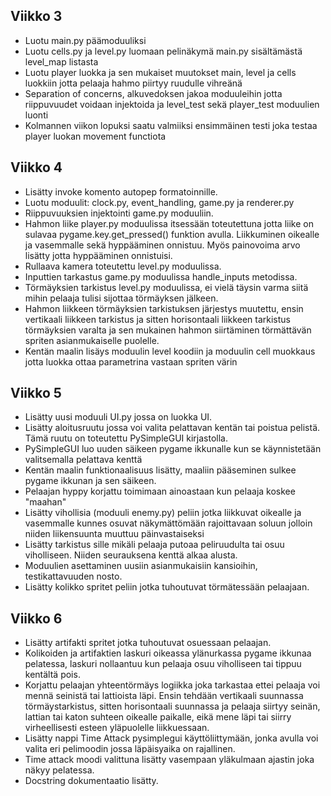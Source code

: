 ## Viikko 3

- Luotu main.py päämoduuliksi
- Luotu cells.py ja level.py luomaan pelinäkymä main.py sisältämästä level_map listasta
- Luotu player luokka ja sen mukaiset muutokset main, level ja cells luokkiin jotta pelaaja hahmo piirtyy ruudulle vihreänä
- Separation of concerns, alkuvedoksen jakoa moduuleihin jotta riippuvuudet voidaan injektoida ja level_test sekä player_test moduulien luonti
- Kolmannen viikon lopuksi saatu valmiiksi ensimmäinen testi joka testaa player luokan movement functiota

## Viikko 4

- Lisätty invoke komento autopep formatoinnille.
- Luotu moduulit: clock.py, event_handling, game.py ja renderer.py
- Riippuvuuksien injektointi game.py moduuliin. 
- Hahmon liike player.py moduulissa itsessään toteutettuna jotta liike on sulavaa pygame.key.get_pressed() funktion avulla. Liikkuminen oikealle ja vasemmalle sekä hyppääminen onnistuu. Myös painovoima arvo lisätty jotta hyppääminen onnistuisi. 
- Rullaava kamera toteutettu level.py moduulissa. 
- Inputtien tarkastus game.py moduulissa handle_inputs metodissa. 
- Törmäyksien tarkistus level.py moduulissa, ei vielä täysin varma siitä mihin pelaaja tulisi sijottaa törmäyksen jälkeen.
- Hahmon liikkeen törmäyksien tarkistuksen järjestys muutettu, ensin vertikaali liikkeen tarkistus ja sitten horisontaali liikkeen tarkistus törmäyksien varalta ja sen mukainen hahmon siirtäminen törmättävän spriten asianmukaiselle puolelle. 
- Kentän maalin lisäys moduulin level koodiin ja moduulin cell muokkaus jotta luokka ottaa parametrina vastaan spriten värin

## Viikko 5

- Lisätty uusi moduuli UI.py jossa on luokka UI.
- Lisätty aloitusruutu jossa voi valita pelattavan kentän tai poistua pelistä. Tämä ruutu on toteutettu PySimpleGUI kirjastolla.
- PySimpleGUI luo uuden säikeen pygame ikkunalle kun se käynnistetään valitsemalla pelattava kenttä
- Kentän maalin funktionaalisuus lisätty, maaliin pääseminen sulkee pygame ikkunan ja sen säikeen.
- Pelaajan hyppy korjattu toimimaan ainoastaan kun pelaaja koskee "maahan"
- Lisätty vihollisia (moduuli enemy.py) peliin jotka liikkuvat oikealle ja vasemmalle kunnes osuvat näkymättömään rajoittavaan soluun jolloin niiden liikensuunta muuttuu päinvastaiseksi
- Lisätty tarkistus sille mikäli pelaaja putoaa peliruudulta tai osuu viholliseen. Niiden seurauksena kenttä alkaa alusta.
- Moduulien asettaminen uusiin asianmukaisiin kansioihin, testikattavuuden nosto.
- Lisätty kolikko spritet peliin jotka tuhoutuvat törmätessään pelaajaan.

## Viikko 6

- Lisätty artifakti spritet jotka tuhoutuvat osuessaan pelaajan.
- Kolikoiden ja artifaktien laskuri oikeassa ylänurkassa pygame ikkunaa pelatessa, laskuri nollaantuu kun pelaaja osuu viholliseen tai tippuu kentältä pois.
- Korjattu pelaajan yhteentörmäys logiikka joka tarkastaa ettei pelaaja voi mennä seinistä tai lattioista läpi. Ensin tehdään vertikaali suunnassa törmäystarkistus, sitten horisontaali suunnassa ja pelaaja siirtyy seinän, lattian tai katon suhteen oikealle paikalle, eikä mene läpi tai siirry virheellisesti esteen yläpuolelle liikkuessaan. 
- Lisätty nappi Time Attack pysimplegui käyttöliittymään, jonka avulla voi valita eri pelimoodin jossa läpäisyaika on rajallinen.
- Time attack moodi valittuna lisätty vasempaan yläkulmaan ajastin joka näkyy pelatessa.
- Docstring dokumentaatio lisätty. 